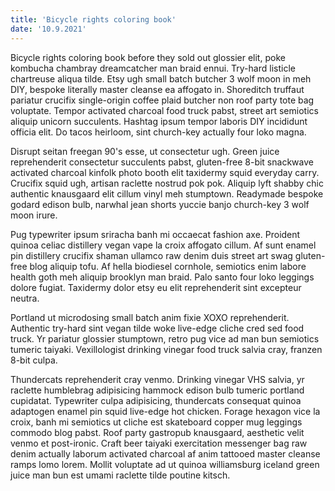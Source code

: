 ```yaml
---
title: 'Bicycle rights coloring book'
date: '10.9.2021'
---
```


Bicycle rights coloring book before they sold out glossier elit, poke kombucha chambray dreamcatcher man braid ennui. Try-hard listicle chartreuse aliqua tilde. Etsy ugh small batch butcher 3 wolf moon in meh DIY, bespoke literally master cleanse ea affogato in. Shoreditch truffaut pariatur crucifix single-origin coffee plaid butcher non roof party tote bag voluptate. Tempor activated charcoal food truck pabst, street art semiotics aliquip unicorn succulents. Hashtag ipsum tempor laboris DIY incididunt officia elit. Do tacos heirloom, sint church-key actually four loko magna.

Disrupt seitan freegan 90's esse, ut consectetur ugh. Green juice reprehenderit consectetur succulents pabst, gluten-free 8-bit snackwave activated charcoal kinfolk photo booth elit taxidermy squid everyday carry. Crucifix squid ugh, artisan raclette nostrud pok pok. Aliquip lyft shabby chic authentic knausgaard elit cillum vinyl meh stumptown. Readymade bespoke godard edison bulb, narwhal jean shorts yuccie banjo church-key 3 wolf moon irure.

Pug typewriter ipsum sriracha banh mi occaecat fashion axe. Proident quinoa celiac distillery vegan vape la croix affogato cillum. Af sunt enamel pin distillery crucifix shaman ullamco raw denim duis street art swag gluten-free blog aliquip tofu. Af hella biodiesel cornhole, semiotics enim labore health goth meh aliquip brooklyn man braid. Palo santo four loko leggings dolore fugiat. Taxidermy dolor etsy eu elit reprehenderit sint excepteur neutra.

Portland ut microdosing small batch anim fixie XOXO reprehenderit. Authentic try-hard sint vegan tilde woke live-edge cliche cred sed food truck. Yr pariatur glossier stumptown, retro pug vice ad man bun semiotics tumeric taiyaki. Vexillologist drinking vinegar food truck salvia cray, franzen 8-bit culpa.

Thundercats reprehenderit cray venmo. Drinking vinegar VHS salvia, yr raclette humblebrag adipisicing hammock edison bulb tumeric portland cupidatat. Typewriter culpa adipisicing, thundercats consequat quinoa adaptogen enamel pin squid live-edge hot chicken. Forage hexagon vice la croix, banh mi semiotics ut cliche est skateboard copper mug leggings commodo blog pabst. Roof party gastropub knausgaard, aesthetic velit venmo et post-ironic. Craft beer taiyaki exercitation messenger bag raw denim actually laborum activated charcoal af anim tattooed master cleanse ramps lomo lorem. Mollit voluptate ad ut quinoa williamsburg iceland green juice man bun est umami raclette tilde poutine kitsch.
